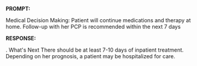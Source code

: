 **PROMPT:**

Medical Decision Making: Patient will continue medications and therapy at home. Follow-up with her PCP is recommended within the next 7 days

**RESPONSE:**

 .  What's Next  There should be at least 7-10 days of inpatient treatment. Depending on her prognosis, a patient may be hospitalized for care.